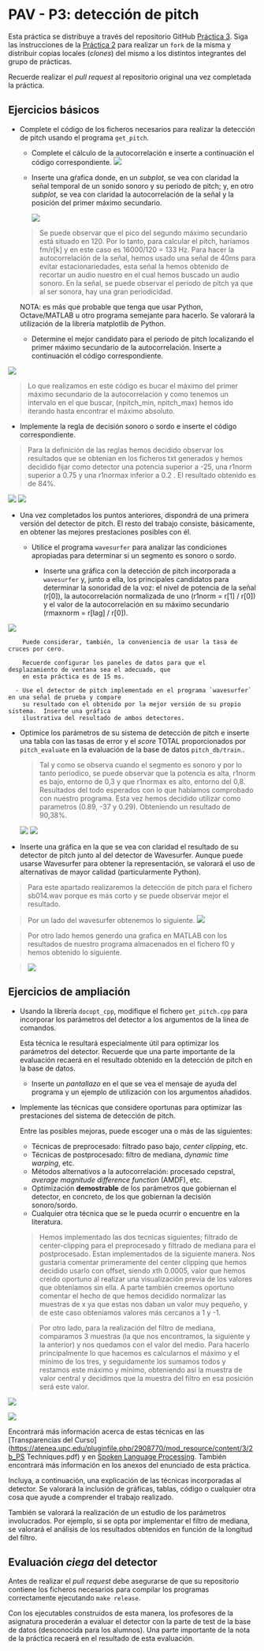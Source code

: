 PAV - P3: detección de pitch
============================

Esta práctica se distribuye a través del repositorio GitHub [Práctica 3](https://github.com/albino-pav/P3).
Siga las instrucciones de la [Práctica 2](https://github.com/albino-pav/P2) para realizar un `fork` de la
misma y distribuir copias locales (*clones*) del mismo a los distintos integrantes del grupo de prácticas.

Recuerde realizar el *pull request* al repositorio original una vez completada la práctica.

Ejercicios básicos
------------------

- Complete el código de los ficheros necesarios para realizar la detección de pitch usando el programa
  `get_pitch`.

   * Complete el cálculo de la autocorrelación e inserte a continuación el código correspondiente.
   ![](https://github.com/davilin98/P3/blob/Guardia-Linde/codiauto.PNG)

   * Inserte una gŕafica donde, en un *subplot*, se vea con claridad la señal temporal de un sonido sonoro
     y su periodo de pitch; y, en otro *subplot*, se vea con claridad la autocorrelación de la señal y la
	 posición del primer máximo secundario.
	 
	 ![](https://github.com/davilin98/P3/blob/Guardia-Linde/auto.png)
	 
	> Se puede observar que el pico del segundo máximo secundario está situado en 120. Por lo tanto, para calcular el pitch, haríamos fm/r[k] y en este caso es 16000/120 = 133 Hz. 
	>Para hacer la autocorrelación de la señal, hemos usado una señal de 40ms para evitar estacionariedades, esta señal la hemos obtenido de recortar un audio nuestro en el cual hemos buscado un audio sonoro.
	> En la señal, se puede observar el periodo de pitch ya que al ser sonora, hay una gran periodicidad.  

	 NOTA: es más que probable que tenga que usar Python, Octave/MATLAB u otro programa semejante para
	 hacerlo. Se valorará la utilización de la librería matplotlib de Python.

   * Determine el mejor candidato para el periodo de pitch localizando el primer máximo secundario de la
     autocorrelación. Inserte a continuación el código correspondiente.
     
![](https://github.com/davilin98/P3/blob/Guardia-Linde/pitch.PNG)

> Lo que realizamos en este código es bucar el máximo del primer máximo secundario de la autocorrelación y como tenemos un intervalo en el que buscar, (npitch_min, npitch_max) hemos ido iterando hasta encontrar el máximo absoluto. 

   * Implemente la regla de decisión sonoro o sordo e inserte el código correspondiente.
   
 > Para la definición de las reglas hemos decidido observar los resultados que se obtenian en los ficheros txt generados y hemos decidido fijar como detector una potencia superior a -25, una r1norm superior a  0.75  y una r1normax inferior a 0.2 . El resultado obtenido es de 84%.
 
   ![](https://github.com/davilin98/P3/blob/Guardia-Linde/unvoiced1.JPG)
   ![](https://github.com/davilin98/P3/blob/Guardia-Linde/resultado1.JPG)
   
- Una vez completados los puntos anteriores, dispondrá de una primera versión del detector de pitch. El 
  resto del trabajo consiste, básicamente, en obtener las mejores prestaciones posibles con él.

  

  * Utilice el programa `wavesurfer` para analizar las condiciones apropiadas para determinar si un
    segmento es sonoro o sordo. 
	
	  - Inserte una gráfica con la detección de pitch incorporada a `wavesurfer` y, junto a ella, los 
	    principales candidatos para determinar la sonoridad de la voz: el nivel de potencia de la señal
		(r[0]), la autocorrelación normalizada de uno (r1norm = r[1] / r[0]) y el valor de la
		autocorrelación en su máximo secundario (rmaxnorm = r[lag] / r[0]).

![](https://github.com/davilin98/P3/blob/Guardia-Linde/waveform.JPG)

		Puede considerar, también, la conveniencia de usar la tasa de cruces por cero.

	    Recuerde configurar los paneles de datos para que el desplazamiento de ventana sea el adecuado, que
		en esta práctica es de 15 ms.
		
      - Use el detector de pitch implementado en el programa `wavesurfer` en una señal de prueba y compare
	    su resultado con el obtenido por la mejor versión de su propio sistema.  Inserte una gráfica
		ilustrativa del resultado de ambos detectores.
  
  * Optimice los parámetros de su sistema de detección de pitch e inserte una tabla con las tasas de error
    y el *score* TOTAL proporcionados por `pitch_evaluate` en la evaluación de la base de datos 
	`pitch_db/train`..
	
	 >Tal y como se observa cuando el segmento es sonoro y por lo tanto periodico, se puede observar que la potencia es alta, r1norm es bajo, entorno de 0,3 y que r1normax es alto, entorno del 0,8. Resultados del todo esperados con lo que habíamos comprobado con nuestro programa. Esta vez hemos decidido utilizar como parametros (0.89, -37 y 0.29). Obteniendo un resultado de 90,38%. 
		
      ![](https://github.com/davilin98/P3/blob/Guardia-Linde/unvoiced.JPG)
      ![](https://github.com/davilin98/P3/blob/Guardia-Linde/resultado.JPG)

   * Inserte una gráfica en la que se vea con claridad el resultado de su detector de pitch junto al del
     detector de Wavesurfer. Aunque puede usarse Wavesurfer para obtener la representación, se valorará
	 el uso de alternativas de mayor calidad (particularmente Python).
	 
	   
  > Para este apartado realizaremos la detección de pitch para el fichero sb014.wav porque es más corto y se puede observar mejor el resultado.
  
  >Por un lado del wavesurfer obtenemos lo siguiente.
  ![](https://github.com/davilin98/P3/blob/Guardia-Linde/wavesurfer.JPG)
  
  		
  >Por otro lado hemos generdo una grafica en MATLAB con los resultados de nuestro programa almacenados en el fichero f0 y hemos obtenido lo siguiente.
  
  >![](https://github.com/davilin98/P3/blob/Guardia-Linde/f0sb014.png)


Ejercicios de ampliación
------------------------

- Usando la librería `docopt_cpp`, modifique el fichero `get_pitch.cpp` para incorporar los parámetros del
  detector a los argumentos de la línea de comandos.
  
  Esta técnica le resultará especialmente útil para optimizar los parámetros del detector. Recuerde que
  una parte importante de la evaluación recaerá en el resultado obtenido en la detección de pitch en la
  base de datos.

  * Inserte un *pantallazo* en el que se vea el mensaje de ayuda del programa y un ejemplo de utilización
    con los argumentos añadidos.

- Implemente las técnicas que considere oportunas para optimizar las prestaciones del sistema de detección
  de pitch.

  Entre las posibles mejoras, puede escoger una o más de las siguientes:

  * Técnicas de preprocesado: filtrado paso bajo, *center clipping*, etc.
  * Técnicas de postprocesado: filtro de mediana, *dynamic time warping*, etc.
  * Métodos alternativos a la autocorrelación: procesado cepstral, *average magnitude difference function*
    (AMDF), etc.
  * Optimización **demostrable** de los parámetros que gobiernan el detector, en concreto, de los que
    gobiernan la decisión sonoro/sordo.
  * Cualquier otra técnica que se le pueda ocurrir o encuentre en la literatura.
  
  
  > Hemos implementado las dos tecnicas siguientes; filtrado de center-clipping para el preprocesado y filtrado de mediana para el postprocesado. Estan implementados de la siguiente manera. Nos gustaria comentar primeramente del center clipping que hemos decidido usarlo con offset, siendo xth 0.0005, valor que hemos creido oportuno al realizar una visualización previa de los valores que obteniamos sin ella. A parte también creemos oportuno comentar el hecho de que hemos decidido normalizar las muestras de x ya que estas nos daban un valor muy pequeño, y de este caso obteniamos valores más cercanos a 1 y -1.
  
  
  > Por otro lado, para la realización del filtro de mediana, comparamos 3 muestras (la que nos encontramos, la siguiente y la anterior) y nos quedamos con el valor del medio. Para hacerlo principalmente lo que hacemos es calcularnos el máximo y el mínimo de los tres, y seguidamente los sumamos todos y restamos este máximo y mínimo, obteniendo así la muestra de valor central y decidimos que la muestra del filtro en esa posición será este valor.
 
 ![](https://github.com/davilin98/P3/blob/Guardia-Linde/centralclipping.JPG)
 
 ![](https://github.com/davilin98/P3/blob/Guardia-Linde/filtromediana.JPG)
  

  Encontrará más información acerca de estas técnicas en las [Transparencias del Curso](https://atenea.upc.edu/pluginfile.php/2908770/mod_resource/content/3/2b_PS Techniques.pdf)
  y en [Spoken Language Processing](https://discovery.upc.edu/iii/encore/record/C__Rb1233593?lang=cat).
  También encontrará más información en los anexos del enunciado de esta práctica.

  Incluya, a continuación, una explicación de las técnicas incorporadas al detector. Se valorará la
  inclusión de gráficas, tablas, código o cualquier otra cosa que ayude a comprender el trabajo realizado.

  También se valorará la realización de un estudio de los parámetros involucrados. Por ejemplo, si se opta
  por implementar el filtro de mediana, se valorará el análisis de los resultados obtenidos en función de
  la longitud del filtro.
   

Evaluación *ciega* del detector
-------------------------------

Antes de realizar el *pull request* debe asegurarse de que su repositorio contiene los ficheros necesarios
para compilar los programas correctamente ejecutando `make release`.

Con los ejecutables construidos de esta manera, los profesores de la asignatura procederán a evaluar el
detector con la parte de test de la base de datos (desconocida para los alumnos). Una parte importante de
la nota de la práctica recaerá en el resultado de esta evaluación.
